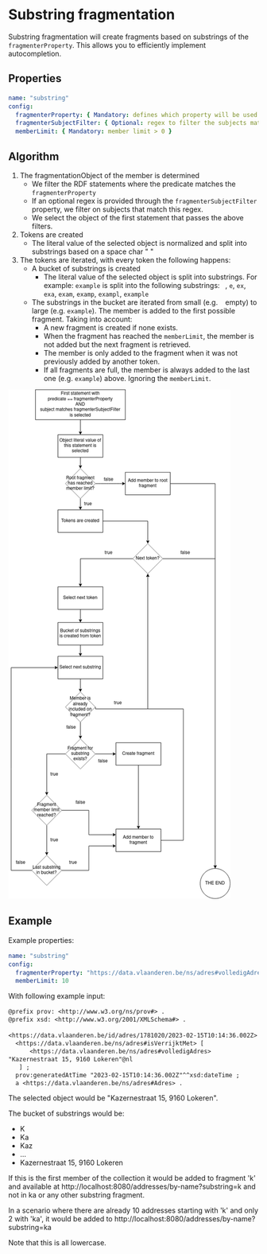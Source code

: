 # Substring fragmentation

Substring fragmentation will create fragments based on substrings of the `fragmenterProperty`.
This allows you to efficiently implement autocompletion.

## Properties

  ```yaml
  name: "substring"
  config:
    fragmenterProperty: { Mandatory: defines which property will be used for bucketizing }
    fragmenterSubjectFilter: { Optional: regex to filter the subjects matching the fragmenterProperty }
    memberLimit: { Mandatory: member limit > 0 }
  ```

## Algorithm

1. The fragmentationObject of the member is determined
   - We filter the RDF statements where the predicate matches the `fragmenterProperty`
   - If an optional regex is provided through the `fragmenterSubjectFilter` property, we filter on subjects that match this regex.
   - We select the object of the first statement that passes the above filters.
2. Tokens are created
   - The literal value of the selected object is normalized and split into substrings based on a space char " "
3. The tokens are iterated, with every token the following happens:
   - A bucket of substrings is created
      - The literal value of the selected object is split into substrings. For example:
        `example` is split into the following substrings: ` `, `e`, `ex`, `exa`, `exam`, `examp`, `exampl`, `example`
   - The substrings in the bucket are iterated from small (e.g. ` ` empty) to large (e.g. `example`). The member is added to the first possible fragment. Taking into account:
     - A new fragment is created if none exists.
     - When the fragment has reached the `memberLimit`, the member is not added but the next fragment is retrieved.
     - The member is only added to the fragment when it was not previously added by another token.
     - If all fragments are full, the member is always added to the last one (e.g. `example`) above. Ignoring the `memberLimit`.

![](content/algorithm.png)

## Example

Example properties:

  ```yaml
  name: "substring"
  config:
    fragmenterProperty: "https://data.vlaanderen.be/ns/adres#volledigAdres"
    memberLimit: 10
  ```

With following example input:

```ttl
@prefix prov: <http://www.w3.org/ns/prov#> .
@prefix xsd: <http://www.w3.org/2001/XMLSchema#> .

<https://data.vlaanderen.be/id/adres/1781020/2023-02-15T10:14:36.002Z>
  <https://data.vlaanderen.be/ns/adres#isVerrijktMet> [ 
      <https://data.vlaanderen.be/ns/adres#volledigAdres> "Kazernestraat 15, 9160 Lokeren"@nl 
   ] ;
  prov:generatedAtTime "2023-02-15T10:14:36.002Z"^^xsd:dateTime ;
  a <https://data.vlaanderen.be/ns/adres#Adres> .
```

The selected object would be "Kazernestraat 15, 9160 Lokeren".

The bucket of substrings would be:
- K
- Ka
- Kaz
- ...
- Kazernestraat 15, 9160 Lokeren

If this is the first member of the collection it would be added to fragment 'k' and available at http://localhost:8080/addresses/by-name?substring=k and not in ka or any other substring fragment.

In a scenario where there are already 10 addresses starting with 'k' and only 2 with 'ka', it would be added to http://localhost:8080/addresses/by-name?substring=ka

Note that this is all lowercase.